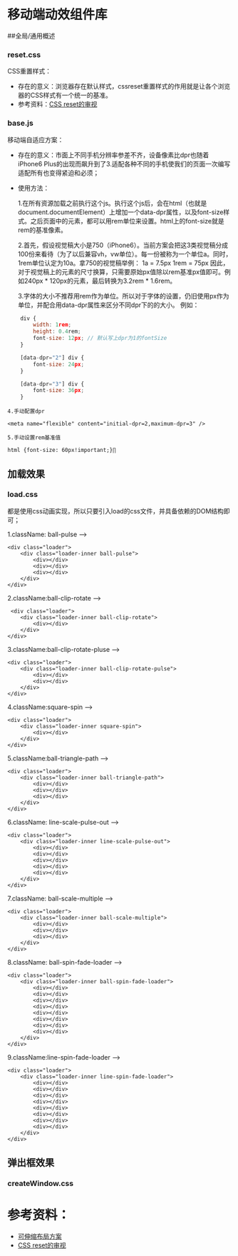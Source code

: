 # 移动端动效组件库

##全局/通用概述

### reset.css

CSS重置样式：
- 存在的意义：浏览器存在默认样式，cssreset重置样式的作用就是让各个浏览器的CSS样式有一个统一的基准。
- 参考资料：[CSS reset的审视](http://www.zhangxinxu.com/wordpress/2010/04/css-reset%E7%9A%84%E9%87%8D%E6%96%B0%E5%AE%A1%E8%A7%86-%E9%81%BF%E5%85%8D%E6%A0%B7%E5%BC%8F%E9%87%8D%E7%BD%AE/)

### base.js

移动端自适应方案：
- 存在的意义：市面上不同手机分辨率参差不齐，设备像素比dpr也随着iPhone6 Plus的出现而飙升到了3.适配各种不同的手机使我们的页面一次编写适配所有也变得紧迫和必须；
- 使用方法：  

    1.在所有资源加载之前执行这个js。执行这个js后，会在html（也就是document.documentElement）上增加一个data-dpr属性，以及font-size样式。之后页面中的元素，都可以用rem单位来设置。html上的font-size就是rem的基准像素。    

    2.首先，假设视觉稿大小是750（iPhone6）。当前方案会把这3类视觉稿分成100份来看待（为了以后兼容vh，vw单位）。每一份被称为一个单位a。同时，1rem单位认定为10a。拿750的视觉稿举例：
    1a = 7.5px
    1rem = 75px
    因此，对于视觉稿上的元素的尺寸换算，只需要原始px值除以rem基准px值即可。例如240px * 120px的元素，最后转换为3.2rem * 1.6rem。  

    3.字体的大小不推荐用rem作为单位。所以对于字体的设置，仍旧使用px作为单位，并配合用data-dpr属性来区分不同dpr下的的大小。
    例如：
```javascript
    div {
        width: 1rem; 
        height: 0.4rem;
        font-size: 12px; // 默认写上dpr为1的fontSize
    }

    [data-dpr="2"] div {
        font-size: 24px;
    }

    [data-dpr="3"] div {
        font-size: 36px;
    }
``` 

    4.手动配置dpr  

    <meta name="flexible" content="initial-dpr=2,maximum-dpr=3" />    

    5.手动设置rem基准值  

    html {font-size: 60px!important;}∏

## 加载效果

### load.css


都是使用css动画实现，所以只要引入load的css文件，并具备依赖的DOM结构即可；

1.className: ball-pulse -->

    <div class="loader">
        <div class="loader-inner ball-pulse">
            <div></div>
            <div></div>
            <div></div>
        </div>
    </div>

2.className:ball-clip-rotate -->

     <div class="loader">
        <div class="loader-inner ball-clip-rotate">
            <div></div>
        </div>
    </div>

3.className:ball-clip-rotate-pluse -->

    <div class="loader">
        <div class="loader-inner ball-clip-rotate-pulse">
            <div></div>
            <div></div>
        </div>
    </div>

4.className:square-spin -->

    <div class="loader">
        <div class="loader-inner square-spin">
            <div></div>
        </div>
    </div>

5.className:ball-triangle-path -->

    <div class="loader">
        <div class="loader-inner ball-triangle-path">
            <div></div>
            <div></div>
            <div></div>
        </div>
    </div>

6.className: line-scale-pulse-out -->

    <div class="loader">
        <div class="loader-inner line-scale-pulse-out">
            <div></div>
            <div></div>
            <div></div>
            <div></div>
            <div></div>
        </div>
    </div>

7.className: ball-scale-multiple -->

    <div class="loader">
        <div class="loader-inner ball-scale-multiple">
            <div></div>
            <div></div>
            <div></div>
        </div>
    </div>

8.className: ball-spin-fade-loader -->

    <div class="loader">
        <div class="loader-inner ball-spin-fade-loader">
            <div></div>
            <div></div>
            <div></div>
            <div></div>
            <div></div>
            <div></div>
            <div></div>
            <div></div>
        </div>
    </div>

9.className:line-spin-fade-loader -->

    <div class="loader">
        <div class="loader-inner line-spin-fade-loader">
            <div></div>
            <div></div>
            <div></div>
            <div></div>
            <div></div>
            <div></div>
            <div></div>
            <div></div>
        </div>
    </div>

## 弹出框效果

### createWindow.css




# 参考资料：
- [可伸缩布局方案](https://github.com/amfe/lib.flexible)
- [CSS reset的审视](http://www.zhangxinxu.com/wordpress/2010/04/css-reset%E7%9A%84%E9%87%8D%E6%96%B0%E5%AE%A1%E8%A7%86-%E9%81%BF%E5%85%8D%E6%A0%B7%E5%BC%8F%E9%87%8D%E7%BD%AE/)

